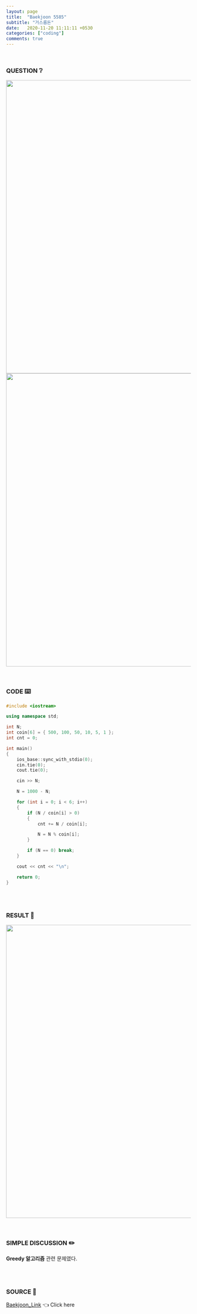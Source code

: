 ```yaml
---
layout: page
title:  "Baekjoon 5585"
subtitle: "거스름돈"
date:   2020-11-20 11:11:11 +0530
categories: ["coding"]
comments: true
---
```


<br>

### QUESTION ❔

<img src="{{ '/assets/baekjoon/5585.jpg' }}" style="width: 800px; height: auto; margin-left: auto; margin-right: auto; display: block;">
<img src="{{ '/assets/baekjoon/5585a.jpg' }}" style="width: 800px; height: auto; margin-left: auto; margin-right: auto; display: block;">  

<br>
<br>

### CODE ⌨️

```c++
#include <iostream>

using namespace std;

int N;
int coin[6] = { 500, 100, 50, 10, 5, 1 };
int cnt = 0;

int main()
{
	ios_base::sync_with_stdio(0);
	cin.tie(0);
	cout.tie(0);

	cin >> N;

	N = 1000 - N;

	for (int i = 0; i < 6; i++)
	{
		if (N / coin[i] > 0)
		{
			cnt += N / coin[i];

			N = N % coin[i];
		}

		if (N == 0) break;
	}

	cout << cnt << "\n";

	return 0;
}
```  

<br>
<br>

### RESULT 💛

<img src="{{ '/assets/baekjoon/5585r.jpg' }}" style="width: 800px; height: auto; margin-left: auto; margin-right: auto; display: block;">  

<br>
<br>

### SIMPLE DISCUSSION ✏️

**Greedy 알고리즘** 관련 문제였다.  

<br>
<br>

### SOURCE 💎

[Baekjoon_Link][link] 👈 Click here  

<br>

<script src="https://utteranc.es/client.js"
        repo="DCherish/DCherish.github.io"
        issue-term="pathname"
        theme="boxy-light"
        crossorigin="anonymous"
        async>
</script>

[link]: https://www.acmicpc.net/problem/5585